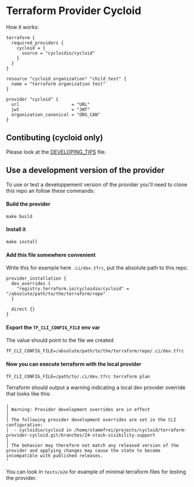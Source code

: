 # Terraform Provider Cycloid

How it works:

```hcl
terraform {
  required_providers {
    cycloid = {
      source = "cycloidio/cycloid"
    }
  }
}

resource "cycloid_organization" "child_test" {
  name = "terraform organization test"
}

provider "cycloid" {
  url                    = "URL"
  jwt                    = "JWT"
  organization_canonical = "ORG_CAN"
}
```

## Contibuting (cycloid only)

Please look at the [DEVELOPING_TIPS](./DEVELOPING_TIPS.md) file.

## Use a development version of the provider

To use or test a developpement version of the provider you'll need to clone this repo an follow these commands:

#### Build the provider

```
make build
```

#### Install it

```
make install
```

#### Add this file somewhere convenient

Write this for example here `.ci/dev.tfrc`, put the absolute path to this repo.

```hcl
provider_installation {
  dev_overrides {
    "registry.terraform.io/cycloidio/cycloid" = "/absolute/path/to/the/terraform/repo"
  }

  direct {}
}
```

#### Export the `TF_CLI_CONFIG_FILE` env var

The value should point to the file we created

```
TF_CLI_CONFIG_FILE=/absolute/path/to/the/terraform/repo/.ci/dev.tfrc
```

#### Now you can execute terraform with the local provider

```
TF_CLI_CONFIG_FILE=/path/to/.ci/dev.tfrc terraform plan
```

Terraform should output a warning indicating a local dev provider override that looks like this:

```
╷
│ Warning: Provider development overrides are in effect
│
│ The following provider development overrides are set in the CLI configuration:
│  - cycloidio/cycloid in /home/stammfrei/projects/cycloid/terraform-provider-cycloid.git/branches/24-stack-visibility-support
│
│ The behavior may therefore not match any released version of the provider and applying changes may cause the state to become incompatible with published releases.
╵
```

You can look in `tests/e2e` for example of minimal terraform files for testing the provider.
